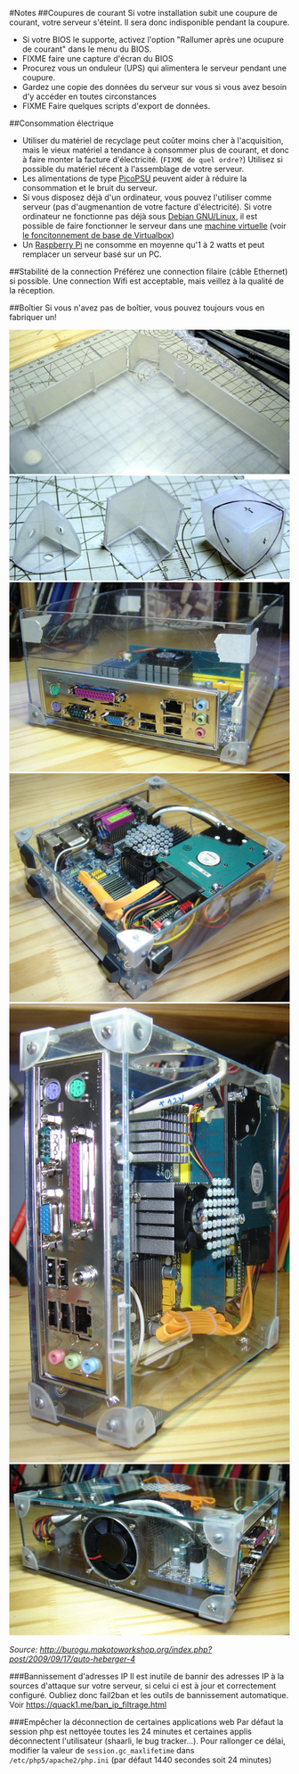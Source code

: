 #Notes
##Coupures de courant
Si votre installation subit une coupure de courant, votre serveur s'éteint. Il sera donc indisponible pendant la coupure.

 * Si votre BIOS le supporte, activez l'option "Rallumer après une ocupure de courant" dans le menu du BIOS.
  * FIXME faire une capture d'écran du BIOS
 * Procurez vous un onduleur (UPS) qui alimentera le serveur pendant une coupure.
 * Gardez une copie des données du serveur sur vous si vous avez besoin d'y accéder en toutes circonstances
  * FIXME Faire quelques scripts d'export de données.


##Consommation électrique
 * Utiliser du matériel de recyclage peut coûter moins cher à l'acquisition, mais le vieux matériel a tendance à consommer plus de courant, et donc à faire monter la facture d'électricité. (`FIXME de quel ordre?`) Utilisez si possible du matériel récent à l'assemblage de votre serveur.
 * Les alimentations de type [PicoPSU](http://www.silentpcreview.com/article601-page1.html) peuvent aider à réduire la consommation et le bruit du serveur.
 * Si vous disposez déjà d'un ordinateur, vous pouvez l'utiliser comme serveur (pas d'augmenantion de votre facture d'électricité). Si votre ordinateur ne fonctionne pas déjà sous [Debian GNU/Linux](https://www.debian.org/), il est possible de faire fonctionner le serveur dans une [machine virtuelle](https://fr.wikipedia.org/wiki/Machine_virtuelle) (voir [le foncitonnement de base de Virtualbox](http://www.commentcamarche.net/faq/9376-virtualbox-tester-des-os-comme-des-logiciels-tutoriel-kubunt))
 * Un [Raspberry Pi](https://fr.wikipedia.org/wiki/Raspberry_Pi) ne consomme en moyenne qu'1 à 2 watts et peut remplacer un serveur basé sur un PC.


##Stabilité de la connection
Préférez une connection filaire (câble Ethernet) si possible. Une connection Wifi est acceptable, mais veillez à la qualité de la réception.

##Boîtier
Si vous n'avez pas de boîtier, vous pouvez toujours vous en fabriquer un!

![](images/lowcostcase1.jpg)
![](images/lowcostcase2.jpg)
![](images/lowcostcase3.jpg)
![](images/lowcostcase4.jpg)
![](images/lowcostcase5.jpg)
![](images/lowcostcase6.jpg)

_Source: http://burogu.makotoworkshop.org/index.php?post/2009/09/17/auto-heberger-4_


###Bannissement d'adresses IP
Il est inutile de bannir des adresses IP à la sources d'attaque sur votre serveur, si celui ci est à jour et correctement configuré. Oubliez donc fail2ban et les outils de bannissement automatique. Voir https://quack1.me/ban_ip_filtrage.html 

###Empêcher la déconnection de certaines applications web
Par défaut la session php est nettoyée toutes les 24 minutes et certaines applis déconnectent l'utilisateur (shaarli, le bug tracker...).
Pour rallonger ce délai, modifier la valeur de `session.gc_maxlifetime` dans `/etc/php5/apache2/php.ini` (par défaut 1440 secondes soit 24 minutes)